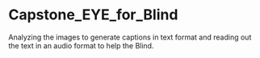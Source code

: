 # Capstone_EYE_for_Blind
Analyzing the images to generate captions in text format and reading out the text in an audio format to help the Blind.
